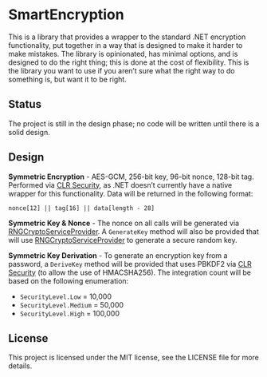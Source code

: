 # SmartEncryption

This is a library that provides a wrapper to the standard .NET encryption functionality, put together in a way that is designed to make it harder to make mistakes. The library is opinionated, has minimal options, and is designed to do the right thing; this is done at the cost of flexibility. This is the library you want to use if you aren’t sure what the right way to do something is, but want it to be right.

## Status

The project is still in the design phase; no code will be written until there is a solid design. 

## Design

**Symmetric Encryption** - AES-GCM, 256-bit key, 96-bit nonce, 128-bit tag. Performed via [CLR Security](https://clrsecurity.codeplex.com/), as .NET doesn’t currently have a native wrapper for this functionality. Data will be returned in the following format:

    nonce[12] || tag[16] || data[length - 28]

**Symmetric Key & Nonce** - The nonce on all calls will be generated via [RNGCryptoServiceProvider](http://msdn.microsoft.com/en-us/library/system.security.cryptography.rngcryptoserviceprovider%28v=vs.110%29.aspx). A `GenerateKey` method will also be provided that will use [RNGCryptoServiceProvider](http://msdn.microsoft.com/en-us/library/system.security.cryptography.rngcryptoserviceprovider%28v=vs.110%29.aspx) to generate a secure random key.

**Symmetric Key Derivation** - To generate an encryption key from a password, a `DeriveKey` method will be provided that uses PBKDF2 via [CLR Security](https://clrsecurity.codeplex.com/) (to allow the use of HMACSHA256). The integration count will be based on the following enumeration:

* `SecurityLevel.Low` = 10,000
* `SecurityLevel.Medium` = 50,000
* `SecurityLevel.High` = 100,000

## License

This project is licensed under the MIT license, see the LICENSE file for more details.
